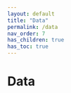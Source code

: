 ```yaml
---
layout: default
title: "Data"
permalink: /data
nav_order: 7
has_children: true
has_toc: true
---
```

# Data
